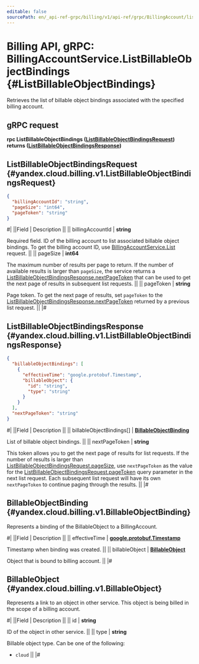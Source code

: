 ```yaml
---
editable: false
sourcePath: en/_api-ref-grpc/billing/v1/api-ref/grpc/BillingAccount/listBillableObjectBindings.md
---
```


# Billing API, gRPC: BillingAccountService.ListBillableObjectBindings {#ListBillableObjectBindings}

Retrieves the list of billable object bindings associated with the specified billing account.

## gRPC request

**rpc ListBillableObjectBindings ([ListBillableObjectBindingsRequest](#yandex.cloud.billing.v1.ListBillableObjectBindingsRequest)) returns ([ListBillableObjectBindingsResponse](#yandex.cloud.billing.v1.ListBillableObjectBindingsResponse))**

## ListBillableObjectBindingsRequest {#yandex.cloud.billing.v1.ListBillableObjectBindingsRequest}

```json
{
  "billingAccountId": "string",
  "pageSize": "int64",
  "pageToken": "string"
}
```

#|
||Field | Description ||
|| billingAccountId | **string**

Required field. ID of the billing account to list associated billable object bindings.
To get the billing account ID, use [BillingAccountService.List](/docs/billing/api-ref/grpc/BillingAccount/list#List) request. ||
|| pageSize | **int64**

The maximum number of results per page to return. If the number of available
results is larger than `pageSize`,
the service returns a [ListBillableObjectBindingsResponse.nextPageToken](#yandex.cloud.billing.v1.ListBillableObjectBindingsResponse)
that can be used to get the next page of results in subsequent list requests. ||
|| pageToken | **string**

Page token. To get the next page of results,
set `pageToken` to the [ListBillableObjectBindingsResponse.nextPageToken](#yandex.cloud.billing.v1.ListBillableObjectBindingsResponse)
returned by a previous list request. ||
|#

## ListBillableObjectBindingsResponse {#yandex.cloud.billing.v1.ListBillableObjectBindingsResponse}

```json
{
  "billableObjectBindings": [
    {
      "effectiveTime": "google.protobuf.Timestamp",
      "billableObject": {
        "id": "string",
        "type": "string"
      }
    }
  ],
  "nextPageToken": "string"
}
```

#|
||Field | Description ||
|| billableObjectBindings[] | **[BillableObjectBinding](#yandex.cloud.billing.v1.BillableObjectBinding)**

List of billable object bindings. ||
|| nextPageToken | **string**

This token allows you to get the next page of results for list requests. If the number of results
is larger than [ListBillableObjectBindingsRequest.pageSize](#yandex.cloud.billing.v1.ListBillableObjectBindingsRequest), use
`nextPageToken` as the value
for the [ListBillableObjectBindingsRequest.pageToken](#yandex.cloud.billing.v1.ListBillableObjectBindingsRequest) query parameter
in the next list request. Each subsequent list request will have its own
`nextPageToken` to continue paging through the results. ||
|#

## BillableObjectBinding {#yandex.cloud.billing.v1.BillableObjectBinding}

Represents a binding of the BillableObject to a BillingAccount.

#|
||Field | Description ||
|| effectiveTime | **[google.protobuf.Timestamp](https://developers.google.com/protocol-buffers/docs/reference/google.protobuf#timestamp)**

Timestamp when binding was created. ||
|| billableObject | **[BillableObject](#yandex.cloud.billing.v1.BillableObject)**

Object that is bound to billing account. ||
|#

## BillableObject {#yandex.cloud.billing.v1.BillableObject}

Represents a link to an object in other service.
This object is being billed in the scope of a billing account.

#|
||Field | Description ||
|| id | **string**

ID of the object in other service. ||
|| type | **string**

Billable object type. Can be one of the following:
* `cloud` ||
|#